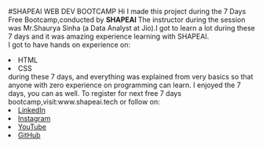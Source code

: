 #SHAPEAI WEB DEV BOOTCAMP
Hi I made this project during the 7 Days Free Bootcamp,conducted by <b> SHAPEAI </b>
The instructor during the session was Mr.Shaurya Sinha (a Data Analyst at Jio).I got to learn a lot during these 7 days and it was amazing experience learning with SHAPEAI.<br>I got to have hands on experience on:
<li>HTML
<li>CSS
<br>during these 7 days, and everything was explained from very basics so that anyone with zero experience on programming can learn. 
I enjoyed the 7 days, you can as well. To register for next free 7 days bootcamp,visit:www.shapeai.tech or follow on:
<li><a href="https://in.linkedin.com/company/shapeai">LinkedIn</a>
<li><a href="https://www.instagram.com/shape.ai/?hl=en">Instagram</a>
<li><a href="https://www.youtube.com/channel/UCTUvDLTW9meuDXWcbmISPdA">YouTube</a>
<li><a href="https://github.com/shapeai">GitHub</a>
